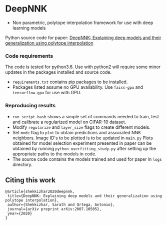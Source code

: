 # DeepNNK
 - Non parametric, polytope interpolation framework for use with deep learning models
 
 Python source code for paper: [DeepNNK: Explaining deep models and their generalization using polytope interpolation](https://arxiv.org/abs/2007.10505)
 ### Code requirements
 The code is tested for python3.6. Use with python2 will require some minor updates in the packages installed and source code.
 - `requirements.txt` contains pip packages to be installed. 
 - Packages listed assume no GPU availability. Use `faiss-gpu` 
 and `tensorflow-gpu` for use with GPU.
 
 ### Reproducing results
 - `run_script.bash` shows a simple set of commands needed to train, test and calibrate a regularized model on CIFAR-10 dataset.
 - Modify `regularize` and `layer_size` flags to create different models.
 - Set `mode` flag to `plot` to obtain predictions and associated NNK neighbors. Image ID's to be plotted is to be updated in `main.py`
 Plots obtained for model selection experiment presented in paper can be obtained by running `python overfitting_study.py`
 after setting up the appropriate paths to the models in code.
 - The source code contains the models trained and used for paper in `logs` directory.
    
 ## Citing this work
 ```
@article{shekkizhar2020deepnnk,
  title={DeepNNK: Explaining deep models and their generalization using polytope interpolation},
  author={Shekkizhar, Sarath and Ortega, Antonio},
  journal={arXiv preprint arXiv:2007.10505},
  year={2020}
}
```